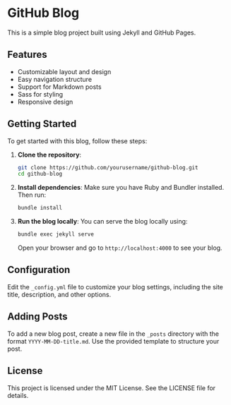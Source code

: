 # GitHub Blog

This is a simple blog project built using Jekyll and GitHub Pages. 

## Features

- Customizable layout and design
- Easy navigation structure
- Support for Markdown posts
- Sass for styling
- Responsive design

## Getting Started

To get started with this blog, follow these steps:

1. **Clone the repository**:
   ```bash
   git clone https://github.com/yourusername/github-blog.git
   cd github-blog
   ```

2. **Install dependencies**:
   Make sure you have Ruby and Bundler installed. Then run:
   ```bash
   bundle install
   ```

3. **Run the blog locally**:
   You can serve the blog locally using:
   ```bash
   bundle exec jekyll serve
   ```
   Open your browser and go to `http://localhost:4000` to see your blog.

## Configuration

Edit the `_config.yml` file to customize your blog settings, including the site title, description, and other options.

## Adding Posts

To add a new blog post, create a new file in the `_posts` directory with the format `YYYY-MM-DD-title.md`. Use the provided template to structure your post.

## License

This project is licensed under the MIT License. See the LICENSE file for details.